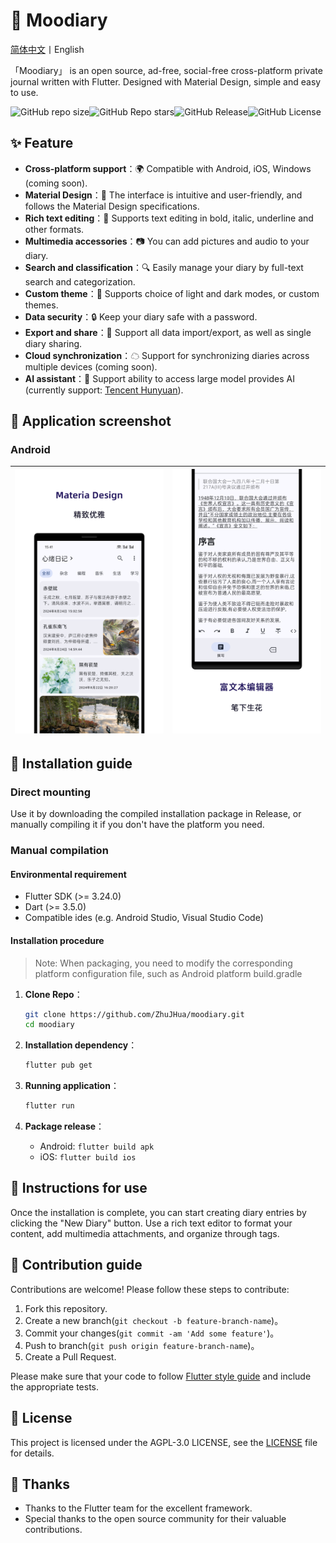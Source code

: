 # 📔 Moodiary

[简体中文](README.md)丨English

「Moodiary」 is an open source, ad-free, social-free cross-platform private journal written with Flutter. Designed with Material Design, simple and easy to use.

![GitHub repo size](https://img.shields.io/github/repo-size/ZhuJHua/moodiary?style=for-the-badge&color=ff7070)![GitHub Repo stars](https://img.shields.io/github/stars/ZhuJHua/moodiary?style=for-the-badge&color=965f8a)![GitHub Release](https://img.shields.io/github/v/release/ZhuJHua/moodiary?style=for-the-badge&color=4f5e7f)![GitHub License](https://img.shields.io/github/license/ZhuJHua/moodiary?style=for-the-badge&color=4ac6b7)

## ✨ Feature

- **Cross-platform support**：🌍 Compatible with Android, iOS, Windows (coming soon).
- **Material Design**：🎨 The interface is intuitive and user-friendly, and follows the Material Design specifications.
- **Rich text editing**：📝 Supports text editing in bold, italic, underline and other formats.
- **Multimedia accessories**：📷 You can add pictures and audio to your diary.
- **Search and classification**：🔍 Easily manage your diary by full-text search and categorization.
- **Custom theme**：🌈 Supports choice of light and dark modes, or custom themes.
- **Data security**：🔒 Keep your diary safe with a password.
- **Export and share**：🧾 Support all data import/export, as well as single diary sharing.
- **Cloud synchronization**：☁ Support for synchronizing diaries across multiple devices (coming soon).
- **AI assistant**：🤖 Support ability to access large model provides AI (currently support: [Tencent Hunyuan](https://hunyuan.tencent.com/)).

## 📸 Application screenshot

### Android

| ![](res/screenshot/phone1.png) | ![](res/screenshot/phone2.png) |
| ------------------------------ | ------------------------------ |



## 🚀 Installation guide

### Direct mounting

Use it by downloading the compiled installation package in Release, or manually compiling it if you don't have the platform you need.

### Manual compilation

#### Environmental requirement

- Flutter SDK (>= 3.24.0)
- Dart (>= 3.5.0)
- Compatible ides (e.g. Android Studio, Visual Studio Code)

#### Installation procedure

> Note: When packaging, you need to modify the corresponding platform configuration file, such as Android platform build.gradle

1. **Clone Repo**：

   ```bash
   git clone https://github.com/ZhuJHua/moodiary.git
   cd moodiary
   ```

2. **Installation dependency**：

   ```bash
   flutter pub get
   ```

3. **Running application**：

   ```bash
   flutter run
   ```

4. **Package release**：

   - Android: `flutter build apk`
   - iOS: `flutter build ios`

## 📝 Instructions for use

Once the installation is complete, you can start creating diary entries by clicking the "New Diary" button. Use a rich text editor to format your content, add multimedia attachments, and organize through tags.

## 🤝 Contribution guide

Contributions are welcome! Please follow these steps to contribute:

1. Fork this repository.
2. Create a new branch(`git checkout -b feature-branch-name`)。
3. Commit your changes(`git commit -am 'Add some feature'`)。
4. Push to branch(`git push origin feature-branch-name`)。
5. Create a Pull Request.

Please make sure that your code to follow [Flutter style guide](https://flutter.dev/docs/development/tools/formatting) and include the appropriate tests.

## 📄 License

This project is licensed under the AGPL-3.0 LICENSE, see the [LICENSE](LICENSE) file for details.

## 💖 Thanks

- Thanks to the Flutter team for the excellent framework.
- Special thanks to the open source community for their valuable contributions.